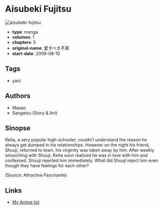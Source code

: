 # Aisubeki Fujitsu

![aisubeki-fujitsu](https://cdn.myanimelist.net/images/manga/3/25677.jpg)

-   **type**: manga
-   **volumes**: 1
-   **chapters**: 5
-   **original-name**: 愛すべき不実
-   **start-date**: 2009-08-10

## Tags

-   yaoi

## Authors

-   Masao
-   Sangatsu (Story & Art)

## Sinopse

Keita, a very popular high-schooler, couldn’t understand the reason he always get dumped in his relationships. However on the night his friend, Shuuji, returned to town, his virginity was taken away by him. After weekly smooching with Shuuji, Keita soon realised he was in love with him and confessed. Shuuji rejected him immediately. What did Shuuji reject him even though they have feelings for each other?

(Source: Attractive Fascinante)

## Links

-   [My Anime list](https://myanimelist.net/manga/17127/Aisubeki_Fujitsu)
